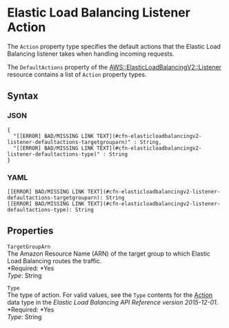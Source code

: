 # Elastic Load Balancing Listener Action<a name="aws-properties-elasticloadbalancingv2-listener-defaultactions"></a>

The `Action` property type specifies the default actions that the Elastic Load Balancing listener takes when handling incoming requests\.

The `DefaultActions` property of the [AWS::ElasticLoadBalancingV2::Listener](aws-resource-elasticloadbalancingv2-listener.md) resource contains a list of `Action` property types\.

## Syntax<a name="w3ab2c21c14d821b7"></a>

### JSON<a name="aws-properties-elasticloadbalancingv2-listener-defaultactions-syntax.json"></a>

```
{
  "[[ERROR] BAD/MISSING LINK TEXT](#cfn-elasticloadbalancingv2-listener-defaultactions-targetgrouparn)" : String,
  "[[ERROR] BAD/MISSING LINK TEXT](#cfn-elasticloadbalancingv2-listener-defaultactions-type)" : String
}
```

### YAML<a name="aws-properties-elasticloadbalancingv2-listener-defaultactions-syntax.yaml"></a>

```
[[ERROR] BAD/MISSING LINK TEXT](#cfn-elasticloadbalancingv2-listener-defaultactions-targetgrouparn): String
[[ERROR] BAD/MISSING LINK TEXT](#cfn-elasticloadbalancingv2-listener-defaultactions-type): String
```

## Properties<a name="w3ab2c21c14d821b9"></a>

`TargetGroupArn`  
The Amazon Resource Name \(ARN\) of the target group to which Elastic Load Balancing routes the traffic\.  
*Required: *Yes  
*Type*: String

`Type`  
The type of action\. For valid values, see the `Type` contents for the [Action](http://docs.aws.amazon.com/elasticloadbalancing/latest/APIReference/API_Action.html) data type in the *Elastic Load Balancing API Reference version 2015\-12\-01*\.  
*Required: *Yes  
*Type*: String